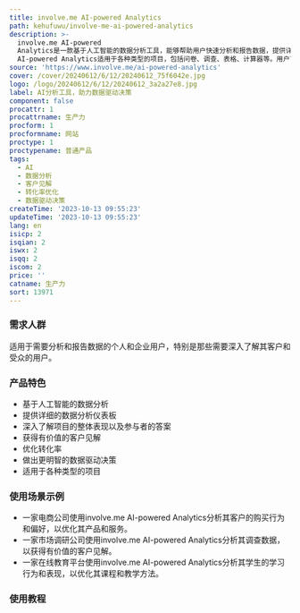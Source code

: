 ```yaml
---
title: involve.me AI-powered Analytics
path: kehufuwu/involve-me-ai-powered-analytics
description: >-
  involve.me AI-powered
  Analytics是一款基于人工智能的数据分析工具，能够帮助用户快速分析和报告数据，提供详细的数据分析仪表板，包括一般性能、详细指标、响应、个人数据、支付和AI洞察力等。用户可以通过这些仪表板深入了解项目的整体表现以及参与者的答案，从而获得有价值的客户见解，优化转化率，做出更明智的数据驱动决策。involve.me
  AI-powered Analytics适用于各种类型的项目，包括问卷、调查、表格、计算器等。用户可以在14天免费试用期内体验该产品。
source: 'https://www.involve.me/ai-powered-analytics'
cover: /cover/20240612/6/12/20240612_75f6042e.jpg
logo: /logo/20240612/6/12/20240612_3a2a27e8.jpg
label: AI分析工具，助力数据驱动决策
component: false
procattr: 1
procattrname: 生产力
procform: 1
procformname: 网站
proctype: 1
proctypename: 普通产品
tags:
  - AI
  - 数据分析
  - 客户见解
  - 转化率优化
  - 数据驱动决策
createTime: '2023-10-13 09:55:23'
updateTime: '2023-10-13 09:55:23'
lang: en
isicp: 2
isqian: 2
iswx: 2
isqq: 2
iscom: 2
price: ''
catname: 生产力
sort: 13971
---
```




### 需求人群
适用于需要分析和报告数据的个人和企业用户，特别是那些需要深入了解其客户和受众的用户。

### 产品特色
- 基于人工智能的数据分析
- 提供详细的数据分析仪表板
- 深入了解项目的整体表现以及参与者的答案
- 获得有价值的客户见解
- 优化转化率
- 做出更明智的数据驱动决策
- 适用于各种类型的项目

### 使用场景示例
- 一家电商公司使用involve.me AI-powered Analytics分析其客户的购买行为和偏好，以优化其产品和服务。
- 一家市场调研公司使用involve.me AI-powered Analytics分析其调查数据，以获得有价值的客户见解。
- 一家在线教育平台使用involve.me AI-powered Analytics分析其学生的学习行为和表现，以优化其课程和教学方法。

### 使用教程


  
